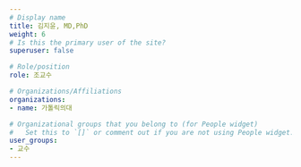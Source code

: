 ```yaml
---
# Display name
title: 김지윤, MD,PhD
weight: 6
# Is this the primary user of the site?
superuser: false

# Role/position
role: 조교수

# Organizations/Affiliations
organizations:
- name: 가톨릭의대

# Organizational groups that you belong to (for People widget)
#   Set this to `[]` or comment out if you are not using People widget.
user_groups:
- 교수
---
```

